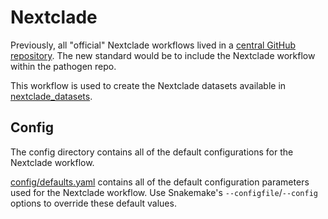 # Nextclade

Previously, all "official" Nextclade workflows lived in a [central GitHub repository](https://github.com/neherlab/nextclade_data_workflows).
The new standard would be to include the Nextclade workflow within the pathogen repo.

This workflow is used to create the Nextclade datasets available in [nextclade_datasets](../nextclade_datasets/).

## Config

The config directory contains all of the default configurations for the Nextclade workflow.

[config/defaults.yaml](config/defaults.yaml) contains all of the default configuration parameters
used for the Nextclade workflow. Use Snakemake's `--configfile`/`--config`
options to override these default values.

